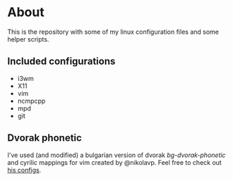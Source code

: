 # About
This is the repository with some of my linux configuration files and some helper
scripts.

## Included configurations
 * i3wm
 * X11
 * vim
 * ncmpcpp
 * mpd
 * git

## Dvorak phonetic
I've used (and modified) a bulgarian version of dvorak *bg-dvorak-phonetic* and
cyrilic mappings for vim created by @nikolavp. Feel free to check out [his
configs](https://github.com/nikolavp/configs).
